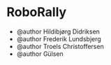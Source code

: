 # RoboRally

 * @author Hildibjørg Didriksen
 * @author Frederik Lundsbjerg
 * @author Troels Christoffersen
 * @author Gülsen
 
